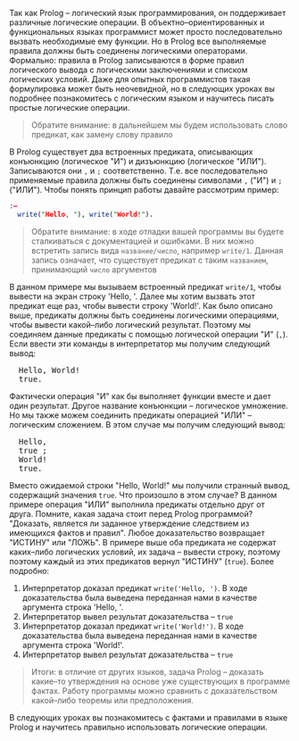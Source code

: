 Так как Prolog – логический язык программирования, он поддерживает различные логические операции. В объектно–ориентированных и функциональных языках программист может просто последовательно вызвать необходимые ему функции. Но в Prolog все выполняемые правила должны быть соединены логическими операторами. Формально: правила в Prolog записываются в форме правил логического вывода с логическими заключениями и списком логических условий. Даже для опытных программистов такая формулировка может быть неочевидной, но в следующих уроках вы подробнее познакомитесь с логическим языком и научитесь писать простые логические операции.

> Обратите внимание: в дальнейшем мы будем использовать слово предикат, как замену слову правило

В Prolog существует два встроенных предиката, описывающих конъюнкцию (логическое "И") и дизъюнкцию (логическое "ИЛИ"). Записываются они `,` и `;` соответственно. Т.е. все последовательно применяемые правила должны быть соединены символами `,` ("И") и `;` ("ИЛИ"). Чтобы понять принцип работы давайте рассмотрим пример:

```prolog
:–
  write("Hello, "), write("World!").
```

> Обратите внимание: в ходе отладки вашей программы вы будете сталкиваться с документацией и ошибками. В них можно встретить запись вида `название/число`, например `write/1`. Данная запись означает, что существует предикат с таким `названием`, принимающий `число` аргументов

В данном примере мы вызываем встроенный предикат `write/1`, чтобы вывести на экран строку 'Hello, '. Далее мы хотим вызвать этот предикат еще раз, чтобы вывести строку 'World!'. Как было описано выше, предикаты должны быть соединены логическими операциями, чтобы вывести какой–либо логический результат.
Поэтому мы соединяем данные предикаты с помощью логической операции "И" (`,`). Если ввести эти команды в интерпретатор мы получим следующий вывод:

<pre class='hexlet–basics–output'>
  Hello, World!
  true.
</pre>

Фактически операция "И" как бы выполняет функции вместе и дает один результат. Другое название конъюнкции – логическое умножение. Но мы также можем соединить предикаты операцией "ИЛИ" – логическим сложением. В этом случае мы получим следующий вывод:

<pre class='hexlet–basics–output'>
  Hello,
  true ;
  World!
  true.
</pre>

Вместо ожидаемой строки "Hello, World!" мы получили странный вывод, содержащий значения `true`. Что произошло в этом случае? В данном примере операция "ИЛИ" выполнила предикаты отдельно друг от друга.
Помните, какая задача стоит перед Prolog программой? "Доказать, является ли заданное утверждение следствием из имеющихся фактов и правил". Любое доказательство возвращает "ИСТИНУ" или "ЛОЖЬ".
В примере выше оба предиката не содержат каких–либо логических условий, их задача – вывести строку, поэтому поэтому каждый из этих предикатов вернул "ИСТИНУ" (`true`).
Более подробно:

1. Интерпретатор доказал предикат `write('Hello, ')`. В ходе доказательства была выведена переданная нами в качестве аргумента строка 'Hello, '.
2. Интерпретатор вывел результат доказательства – `true`
3. Интерпретатор доказал предикат `write('World!')`. В ходе доказательства была выведена переданная нами в качестве аргумента строка 'World!'.
2. Интерпретатор вывел результат доказательства – `true`

> Итоги: в отличие от других языков, задача Prolog – доказать какие–то утверждения на основе уже существующих в программе фактах. Работу программы можно сравнить с доказательством какой–либо теоремы или предположения.

В следующих уроках вы познакомитесь с фактами и правилами в языке Prolog и научитесь правильно использовать логические операции.
